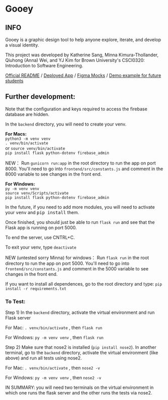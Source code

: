 # Gooey
## INFO
Gooey is a graphic design tool to help anyone explore, iterate, and develop a visual identity.


This project was developed by Katherine Sang, Minna Kimura-Thollander, Qiuhong (Anna) Wei, and YJ Kim for Brown University's CSCI0320: Introduction to Software Engineering.


[Official README](https://powerful-forest-21960.herokuapp.com/about) /
[Deployed App](https://powerful-forest-21960.herokuapp.com/) /
[Figma Mocks](https://www.figma.com/file/5qDBB51FS1zYHBRXRJjSVm/Gooey?node-id=0%3A1) / [Demo example for future students](https://www.youtube.com/watch?v=BCt0nq0TOCU&feature=youtu.be)




## Further development:
Note that the configuration and keys required to access the firebase database are hidden.

In the `backend` directory, you will need to create your venv.

**For Macs:** <br/>
`python3 -m venv venv`<br/>
`. venv/bin/activate`<br/> 
or `source venv/bin/activate`<br/> 
`pip install flask python-dotenv firebase_admin`

NEW： Run `gunicorn run:app` in the root directory to run the app on port 8000.
You'll need to go into `frontend/src/constants.js` and comment in the 8000 variable to see
changes in the front end.

**For Windows:** <br/>
`py -m venv venv`<br/>
`source venv/Scripts/activate`<br/>
`pip install flask python-dotenv firebase_admin`

In the future, if you need to add more modules, you will need to activate your <tt>venv</tt> and <tt>pip install</tt> them.

Once finished, you should just be able to run
`flask run`
and see that the Flask app is running on port 5000.

To end the server, use CNTRL+C. 

To exit your venv, type
`deactivate`

NEW (untested sorry Minna) for windows： Run `flask run` in the root directory to run the app on port 5000.
You'll need to go into `frontend/src/constants.js` and comment in the 5000 variable to see
changes in the front end.


If you want to install all dependences, go to the 
root directory and type: `pip install -r requirements.txt`


### To Test:

Step 1) In the `backend` directory, activate the virtual environment and run Flask server 

For Mac: `. venv/bin/activate` , then
`flask run`

For Windows:
`py -m venv venv` , then
`flask run`

Step 2) Make sure that nose2 is installed (`pip install nose2`). In another terminal, go to the `backend` directory,
activate the virtual environment (like above) and run all tests using nose2.

For Mac: `. venv/bin/activate` , then
`nose2 -v`

For Windows:
`py -m venv venv` , then
`nose2 -v`

 IN SUMMARY: you will need two terminals on the virtual environment in which one runs the flask server
 and the other runs the tests via nose2. 